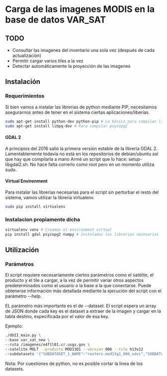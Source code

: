 # Carga de las imagenes MODIS en la base de datos VAR_SAT

## TODO

* Consultar las imagenes del inventario una sola vez (después de cada actualización)
* Permitir cargar varios tiles a la vez
* Detectar automáticamente la proyección de las imagenes

## Instalación

### Requerimientos

Si bien vamos a instalar las librerias de python mediante PIP, necesitamos asegurarnos antes de tener en el sistema ciertas aplicaciones/liberías.

```bash
sudo apt-get install python-dev python-pip # Lo básico para compilar librerias de python 
sudo apt-get install libpq-dev # Para compilar psycopg2
```

#### GDAL 2

A principios del 2016 salió la primera versión estable de la librería GDAL 2. Lamentablemente todavía no está en los repositorios de debian/ubuntu así que hay que compilarla a mano
Armé un script que lo hace: setup-libgdal2.sh. No hace falta correrlo como root pero en un momento utiliza sudo.

#### Virtual Environment

Para instalar las librerias necesarias para el script sin perturbar el resto del sistema, vamos utilizar la libreria virtualenv.

```bash
sudo pip install virtualenv
```

### Instalacion propiamente dicha

```bash
virtualenv venv # Creamos el environment virtual 
pip install gdal psycopg2 numpy # Instalamos las librerias necesarias 
```

## Utilización 

### Parámetros

El script requiere necesariamente ciertos parámetros como el satélite, el producto y el tile a cargar, a la vez de permitir variar otros aspectos predeterminados como el usuario o la base a la que conectarse. Puede obtenerse información más detallada mediante la ejecución del script con el parámetro --help.

EL parámetro más importante es el de --dataset. El script espera un array de JSON donde cada key es el dataset a extraer de la imagen y cargar en la tabla destino, especificada por el valor de esa key.

Ejemplo:

```bash
./dbII_main.py \
--base var_sat_new \
--ruta /imagenes/e4ftl01.cr.usgs.gov \
--satelite MOLT --producto MOD13Q1 --version 006 --tile h13v12
--subdatasets '{"SUBDATASET_1_NAME":"rasters.mod13q1_006_ndvi","SUBDATASET_2_NAME":"rasters.mod13q1_006_evi", "SUBDATASET_3_NAME":"rasters.mod13q1_006_qa"}'
```
Nota: Por cuestiones de python, no es posible cortar la linea de los datasets.
